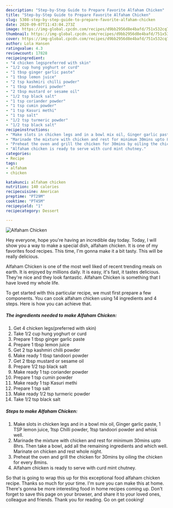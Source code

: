 ```yaml
---
description: "Step-by-Step Guide to Prepare Favorite Alfaham Chicken"
title: "Step-by-Step Guide to Prepare Favorite Alfaham Chicken"
slug: 5308-step-by-step-guide-to-prepare-favorite-alfaham-chicken
date: 2020-09-07T11:43:04.273Z
image: https://img-global.cpcdn.com/recipes/d9bb2956d8e4bafd/751x532cq70/alfaham-chicken-recipe-main-photo.jpg
thumbnail: https://img-global.cpcdn.com/recipes/d9bb2956d8e4bafd/751x532cq70/alfaham-chicken-recipe-main-photo.jpg
cover: https://img-global.cpcdn.com/recipes/d9bb2956d8e4bafd/751x532cq70/alfaham-chicken-recipe-main-photo.jpg
author: Lola Hansen
ratingvalue: 4.3
reviewcount: 17828
recipeingredient:
- "4 chicken legspreferred with skin"
- "1/2 cup hung yoghurt or curd"
- "1 tbsp ginger garlic paste"
- "1 tbsp lemon juice"
- "2 tsp kashmiri chilli powder"
- "1 tbsp tandoori powder"
- "2 tbsp mustard or sesame oil"
- "1/2 tsp black salt"
- "1 tsp coriander powder"
- "1 tsp cumin powder"
- "1 tsp Kasuri methi"
- "1 tsp salt"
- "1/2 tsp turmeric powder"
- "1/2 tsp black salt"
recipeinstructions:
- "Make slots in chicken legs and in a bowl mix oil, Ginger garlic paste, 1 TSP lemon juice, 1tsp Chilli powder, 1tsp tandoori powder and whisk well."
- "Marinade the mixture with chicken and rest for minimum 30mins upto 8hrs. Then take a bowl, add all the remaining ingredients and which well. Marinate on chicken and rest whole night."
- "Preheat the oven and grill the chicken for 30mins by oiling the chicken for every 8mins."
- "Alfaham chicken is ready to serve with curd mint chutney."
categories:
- Recipe
tags:
- alfaham
- chicken

katakunci: alfaham chicken 
nutrition: 140 calories
recipecuisine: American
preptime: "PT29M"
cooktime: "PT45M"
recipeyield: "1"
recipecategory: Dessert

---
```



![Alfaham Chicken](https://img-global.cpcdn.com/recipes/d9bb2956d8e4bafd/751x532cq70/alfaham-chicken-recipe-main-photo.jpg)

Hey everyone, hope you're having an incredible day today. Today, I will show you a way to make a special dish, alfaham chicken. It is one of my favorites food recipes. This time, I'm gonna make it a bit tasty. This will be really delicious.

Alfaham Chicken is one of the most well liked of recent trending meals on earth. It is enjoyed by millions daily. It is easy, it's fast, it tastes delicious. They're nice and they look fantastic. Alfaham Chicken is something that I have loved my whole life.




To get started with this particular recipe, we must first prepare a few components. You can cook alfaham chicken using 14 ingredients and 4 steps. Here is how you can achieve that.

<!--inarticleads1-->

##### The ingredients needed to make Alfaham Chicken:

1. Get 4 chicken legs(preferred with skin)
1. Take 1/2 cup hung yoghurt or curd
1. Prepare 1 tbsp ginger garlic paste
1. Prepare 1 tbsp lemon juice
1. Get 2 tsp kashmiri chilli powder
1. Make ready 1 tbsp tandoori powder
1. Get 2 tbsp mustard or sesame oil
1. Prepare 1/2 tsp black salt
1. Make ready 1 tsp coriander powder
1. Prepare 1 tsp cumin powder
1. Make ready 1 tsp Kasuri methi
1. Prepare 1 tsp salt
1. Make ready 1/2 tsp turmeric powder
1. Take 1/2 tsp black salt




<!--inarticleads2-->

##### Steps to make Alfaham Chicken:

1. Make slots in chicken legs and in a bowl mix oil, Ginger garlic paste, 1 TSP lemon juice, 1tsp Chilli powder, 1tsp tandoori powder and whisk well.
1. Marinade the mixture with chicken and rest for minimum 30mins upto 8hrs. Then take a bowl, add all the remaining ingredients and which well. Marinate on chicken and rest whole night.
1. Preheat the oven and grill the chicken for 30mins by oiling the chicken for every 8mins.
1. Alfaham chicken is ready to serve with curd mint chutney.




So that is going to wrap this up for this exceptional food alfaham chicken recipe. Thanks so much for your time. I'm sure you can make this at home. There's gonna be more interesting food in home recipes coming up. Don't forget to save this page on your browser, and share it to your loved ones, colleague and friends. Thank you for reading. Go on get cooking!
